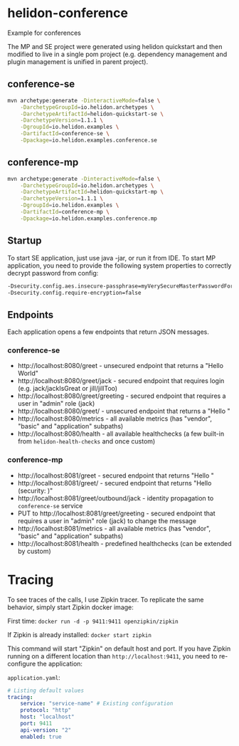 # helidon-conference
Example for conferences

The MP and SE project were generated using helidon quickstart and then
modified to live in a single pom project (e.g. dependency management and 
plugin management is unified in parent project).

## conference-se
```bash
mvn archetype:generate -DinteractiveMode=false \
    -DarchetypeGroupId=io.helidon.archetypes \
    -DarchetypeArtifactId=helidon-quickstart-se \
    -DarchetypeVersion=1.1.1 \
    -DgroupId=io.helidon.examples \
    -DartifactId=conference-se \
    -Dpackage=io.helidon.examples.conference.se
```

## conference-mp
```bash
mvn archetype:generate -DinteractiveMode=false \
    -DarchetypeGroupId=io.helidon.archetypes \
    -DarchetypeArtifactId=helidon-quickstart-mp \
    -DarchetypeVersion=1.1.1 \
    -DgroupId=io.helidon.examples \
    -DartifactId=conference-mp \
    -Dpackage=io.helidon.examples.conference.mp
```

## Startup
To start SE application, just use java -jar, or run it from IDE.
To start MP application, you need to provide the following system properties to correctly decrypt password from config:

```bash
-Dsecurity.config.aes.insecure-passphrase=myVerySecureMasterPasswordForConference 
-Dsecurity.config.require-encryption=false
```

## Endpoints
Each application opens a few endpoints that return JSON messages.

### conference-se
- http://localhost:8080/greet - unsecured endpoint that returns a "Hello World"
- http://localhost:8080/greet/jack - secured endpoint that requires login (e.g. jack/jackIsGreat or jill/jillToo)
- http://localhost:8080/greet/greeting - secured endpoint that requires a user in "admin" role (jack)
- http://localhost:8080/greet/<message> - unsecured endpoint that returns a "Hello <message>"
- http://localhost:8080/metrics - all available metrics (has "vendor", "basic" and "application" subpaths)
- http://localhost:8080/health - all available healthchecks (a few built-in from `helidon-health-checks` and once custom)

### conference-mp
- http://localhost:8081/greet - secured endpoint that returns "Hello <username>"
- http://localhost:8081/greet/<message> - secured endpoint that returns "Hello <message> (security: <username>)" 
- http://localhost:8081/greet/outbound/jack - identity propagation to `conference-se` service
- PUT to http://localhost:8081/greet/greeting - secured endpoint that requires a user in "admin" role (jack) to change the message
- http://localhost:8081/metrics - all available metrics (has "vendor", "basic" and "application" subpaths)
- http://localhost:8081/health - predefined healthchecks (can be extended by custom)

# Tracing

To see traces of the calls, I use Zipkin tracer. To replicate the same behavior, simply 
start Zipkin docker image:

First time:
`docker run -d -p 9411:9411 openzipkin/zipkin`

If Zipkin is already installed:
`docker start zipkin`

This command will start "Zipkin" on default host and port. If you have Zipkin running on a
different location than `http://localhost:9411`, you need to re-configure the application:

`application.yaml`:
```yaml
# Listing default values 
tracing:
    service: "service-name" # Existing configuration
    protocol: "http"
    host: "localhost"
    port: 9411
    api-version: "2"
    enabled: true
```
